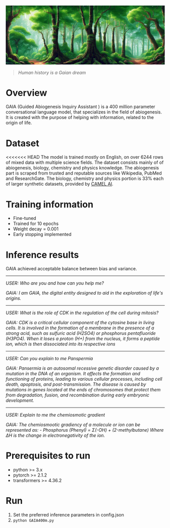 ![](/static/nature-header.png)
  
> *Human history is a Gaian dream*
# Overview
  
GAIA (Guided Abiogenesis Inquiry Assistant ) is a 400 million parameter conversational language model, that specializes in the field of abiogenesis.
It is created with the purpose of helping with information, related to the origin of life.

# Dataset
<<<<<<< HEAD
The model is trained mostly on English, on over 6244 rows of mixed data with multiple science fields. The dataset consists mainly of of abiogenesis, biology, chemistry and physics knowledge. 
The abiogenesis part is scraped from trusted and reputable sources like Wikipedia, PubMed and ResearchGate. The biology, chemistry and physics portion is 33% each of larger synthetic datasets, provided by [CAMEL AI](https://huggingface.co/camel-ai).
  
# Training information
- Fine-tuned
- Trained for 10 epochs
- Weight decay = 0.001
- Early stopping implemented

# Inference results
GAIA achieved acceptable balance between bias and variance.

****

_USER: Who are you and how can you help me?_

_GAIA: I am GAIA, the digital entity designed to aid in the exploration of life's origins._

****

_USER: What is the role of CDK in the regulation of the cell during mitosis?_

_GAIA: CDK is a critical cellular component of the cytosine base in living cells. It is involved in the formation of a membrane in the presence of a strong acid, such as sulfuric acid (H2SO4) or phosphorus pentafluoride (H3PO4). When it loses a proton (H+) from the nucleus, it forms a peptide ion, which is then dissociated into its respective ions_

****

_USER: Can you explain to me Panspermia_

_GAIA: Pansermia is an autosomal recessive genetic disorder caused by a mutation in the DNA of an organism. It affects the formation and functioning of proteins, leading to various cellular processes, including cell death, apoptosis, and post-transmission. The disease is caused by mutations in genes located at the ends of chromosomes that protect them from degradation, fusion, and recombination during early embryonic development._

****

_USER:  Explain to me the chemiosmotic gradient_

_GAIA: The chemiosmootic gradiency of a molecule or ion can be represented as:
\- Phosphorus (Phenyl) = Σ(-OH) + (2-methylbutane)
Where ΔH is the change in electronegativity of the ion._

# Prerequisites to run
- python >= 3.x
- pytorch >= 2.1.2
- transformers >= 4.36.2

# Run
1. Set the preferred inference parameters in config.json
2. `python GAIA400m.py`
